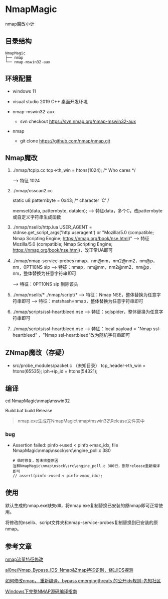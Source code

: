 # NmapMagic
nmap魔改小计

## 目录结构

```text
NmapMagic
├── nmap
└── nmap-mswin32-aux
```

## 环境配置

- windows 11

- visual studio 2019 C++ 桌面开发环境
- nmap-mswin32-aux
  - svn checkout https://svn.nmap.org/nmap-mswin32-aux
- nmap
  - git clone https://github.com/nmap/nmap.git 

## Nmap魔改

1. ./nmap/tcpip.cc
   tcp->th_win = htons(1024); /* Who cares */

   --> 特征 1024

2. ./nmap/osscan2.cc

   static u8 patternbyte = 0x43; /* character 'C' / 

   memset(data, patternbyte, datalen);
   --> 特征data，多个C，改patternbyte或自定义字符串生成函数

3. ./nmap/nselib/http.lua
   USER_AGENT = stdnse.get_script_args('http.useragent') or "Mozilla/5.0 (compatible; Nmap Scripting Engine; https://nmap.org/book/nse.html)"
   --> 特征Mozilla/5.0 (compatible; Nmap Scripting Engine; https://nmap.org/book/nse.html)，改正常UA即可

4. ./nmap/nmap-service-probes
   nmap，nm@nm，nm2@nm2，nm@p，nm，0PT10NS sip
   --> 特征：nmap，nm@nm，nm2@nm2，nm@p，nm，整体替换为任意字符串即可

   --> 特征：0PT10NS sip 删除该头

5. ./nmap/nselib/* ./nmap/script/*
   --> 特征：Nmap NSE，整体替换为任意字符串即可
   --> 特征：mstshash=nmap，整体替换为任意字符串即可

6. ./nmap/scripts/ssl-heartbleed.nse
   --> 特征：sqlspider，整体替换为任意字符串即可

7. ./nmap/scripts/ssl-heartbleed.nse
   --> 特征：local payload = "Nmap ssl-heartbleed" ，"Nmap ssl-heartbleed"改为随机字符串即可

## ZNmap魔改（存疑）

- src/probe_modules/packet.c （未知目录）
  tcp_header->th_win = htons(65535);
  iph->ip_id = htons(54321);

## 编译

cd NmapMagic\nmap\mswin32

Build.bat build Release

> nmap.exe生成在NmapMagic\nmap\mswin32\Release文件夹中

### bug

- Assertion failed: pinfo->used < pinfo->max_idx, file NmapMagic\nmap\nsock\src\engine_poll.c 380

  ```
  # 临时修复，暂未排查原因
  注释NmapMagic\nmap\nsock\src\engine_poll.c 380行，删除release重新编译即可
  // assert(pinfo->used < pinfo->max_idx);
  ```

## 使用

默认生成的nmap.exe缺失dll，将nmap.exe复制替换已安装的原nmap即可正常使用。

将修改的nselib、script文件夹和nmap-service-probes复制替换到已安装的原nmap。

## 参考文章

[nmap流量特征修改](https://mp.weixin.qq.com/s/qa5gbVU3ydHbBVixx30j6Q)

[al0ne/Nmap_Bypass_IDS: Nmap&Zmap特征识别，绕过IDS探测](https://github.com/al0ne/Nmap_Bypass_IDS)

[如何修改nmap， 重新编译，bypass emergingthreats 的公开ids规则-先知社区](https://xz.aliyun.com/news/5615)

[Windows下完整NMAP源码编译指南](https://mp.weixin.qq.com/s/hh2I-OWpvVji1e_9CjdKNA)
